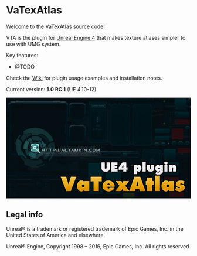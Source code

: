 VaTexAtlas
==========

Welcome to the VaTexAtlas source code!

VTA is the plugin for [Unreal Engine 4](https://www.unrealengine.com/) that makes texture atlases simpler to use with UMG system.

Key features:

* @TODO

Check the [Wiki](https://hiazma.atlassian.net/wiki/display/VTA/) for plugin usage examples and installation notes.

Current version: **1.0 RC 1** (UE 4.10-12)

![SCREENSHOT](SCREENSHOT.jpg)


Legal info
----------

Unreal® is a trademark or registered trademark of Epic Games, Inc. in the United States of America and elsewhere.

Unreal® Engine, Copyright 1998 – 2016, Epic Games, Inc. All rights reserved.
